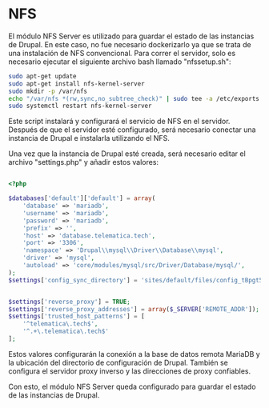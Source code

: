 # NFS

El módulo NFS Server es utilizado para guardar el estado de las instancias de Drupal. En este caso, no fue necesario dockerizarlo ya que se trata de una instalación de NFS convencional. Para correr el servidor, solo es necesario ejecutar el siguiente archivo bash llamado "nfssetup.sh":

```sh
sudo apt-get update
sudo apt-get install nfs-kernel-server
sudo mkdir -p /var/nfs
echo "/var/nfs *(rw,sync,no_subtree_check)" | sudo tee -a /etc/exports
sudo systemctl restart nfs-kernel-server
```

Este script instalará y configurará el servicio de NFS en el servidor. Después de que el servidor esté configurado, será necesario conectar una instancia de Drupal e instalarla utilizando el NFS.

Una vez que la instancia de Drupal esté creada, será necesario editar el archivo "settings.php" y añadir estos valores:

```php

<?php

$databases['default']['default'] = array(
    'database' => 'mariadb',
    'username' => 'mariadb',
    'password' => 'mariadb',
    'prefix' => '',
    'host' => 'database.telematica.tech',
    'port' => '3306',
    'namespace' => 'Drupal\\mysql\\Driver\\Database\\mysql',
    'driver' => 'mysql',
    'autoload' => 'core/modules/mysql/src/Driver/Database/mysql/',
);
$settings['config_sync_directory'] = 'sites/default/files/config_tBpgt5EjVTx7Hub0-y27i6kaC1TPkU2iry5--XEPpxTtsO0g04RLINjMzBB7DlamKiaUJ179PQ/sync';


$settings['reverse_proxy'] = TRUE;
$settings['reverse_proxy_addresses'] = array($_SERVER['REMOTE_ADDR']);
$settings['trusted_host_patterns'] = [
    '^telematica\.tech$',
    '^.+\.telematica\.tech$'
];

```

Estos valores configurarán la conexión a la base de datos remota MariaDB y la ubicación del directorio de configuración de Drupal. También se configura el servidor proxy inverso y las direcciones de proxy confiables.

Con esto, el módulo NFS Server queda configurado para guardar el estado de las instancias de Drupal.
